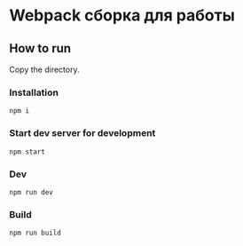# Webpack сборка для работы 

## How to run

Copy the directory.

### Installation

```
npm i

```

### Start dev server for development

```
npm start

```
### Dev

```
npm run dev

```

### Build

```
npm run build

```
